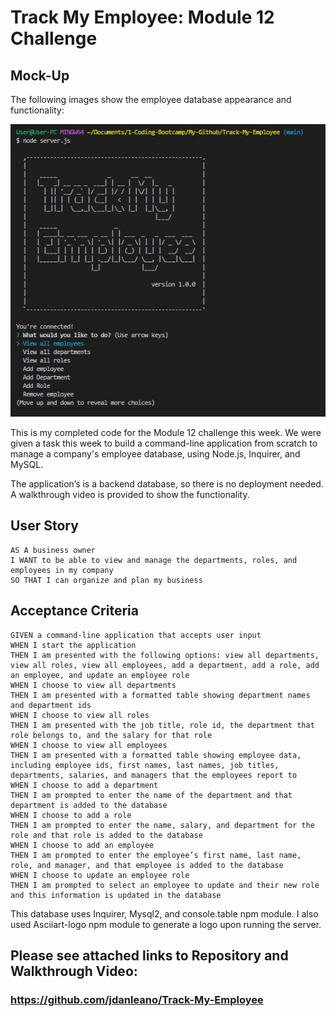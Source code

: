 # Track My Employee: Module 12 Challenge

## Mock-Up

The following images show the employee database appearance and functionality:

![Database application](./assets/main-screenshot.jpg)

This is my completed code for the Module 12 challenge this week. We were given a task this week to build a command-line application from scratch to manage a company's employee database, using Node.js, Inquirer, and MySQL.

The application’s is a backend database, so there is no deployment needed. A walkthrough video is provided to show the functionality.


## User Story

```
AS A business owner
I WANT to be able to view and manage the departments, roles, and employees in my company
SO THAT I can organize and plan my business
```


## Acceptance Criteria

```
GIVEN a command-line application that accepts user input
WHEN I start the application
THEN I am presented with the following options: view all departments, view all roles, view all employees, add a department, add a role, add an employee, and update an employee role
WHEN I choose to view all departments
THEN I am presented with a formatted table showing department names and department ids
WHEN I choose to view all roles
THEN I am presented with the job title, role id, the department that role belongs to, and the salary for that role
WHEN I choose to view all employees
THEN I am presented with a formatted table showing employee data, including employee ids, first names, last names, job titles, departments, salaries, and managers that the employees report to
WHEN I choose to add a department
THEN I am prompted to enter the name of the department and that department is added to the database
WHEN I choose to add a role
THEN I am prompted to enter the name, salary, and department for the role and that role is added to the database
WHEN I choose to add an employee
THEN I am prompted to enter the employee’s first name, last name, role, and manager, and that employee is added to the database
WHEN I choose to update an employee role
THEN I am prompted to select an employee to update and their new role and this information is updated in the database
```

This database uses Inquirer, Mysql2, and console.table npm module. I also used Asciiart-logo npm module to generate a logo upon running the server.

## Please see attached links to Repository and Walkthrough Video:
### https://github.com/jdanleano/Track-My-Employee
### 